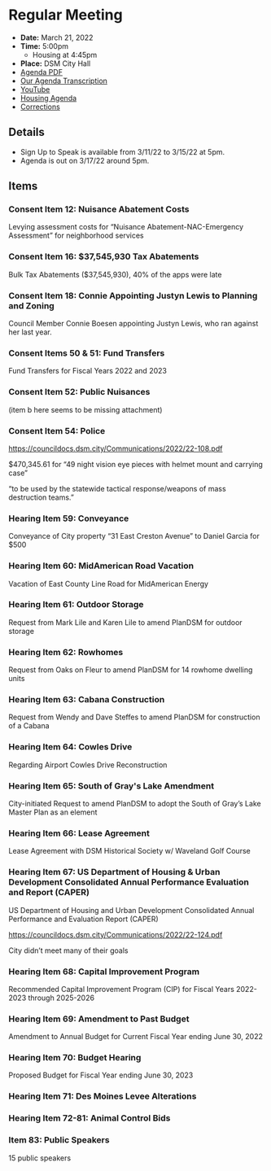 # Regular Meeting

- **Date:** March 21, 2022
- **Time:** 5:00pm 
    - Housing at 4:45pm
- **Place:** DSM City Hall
- [Agenda PDF](https://councildocs.dsm.city/agendas/ag20220321.pdf?pdf=Agenda&t=1647558949643)
- [Our Agenda Transcription](#/view/agenda~2022~transcription~03-21_RM)
- [YouTube](https://youtu.be/0so6BRq1Eoo)
- [Housing Agenda](https://councildocs.dsm.city/agendas/mg20220321.pdf?pdf=Housing%20Agendas&t=1647558949643)
- [Corrections](https://councildocs.dsm.city/corrections/20220321%20cap.pdf?pdf=Corrections&t=1647744951253)

## Details

- Sign Up to Speak is available from 3/11/22 to 3/15/22 at 5pm.
- Agenda is out on 3/17/22 around 5pm.

## Items

### Consent Item 12: Nuisance Abatement Costs

Levying assessment costs for “Nuisance Abatement-NAC-Emergency Assessment” for neighborhood services

### Consent Item 16: $37,545,930 Tax Abatements

Bulk Tax Abatements ($37,545,930), 40% of the apps were late

### Consent Item 18: Connie Appointing Justyn Lewis to Planning and Zoning

Council Member Connie Boesen appointing Justyn Lewis, who ran against her last year.

### Consent Items 50 & 51: Fund Transfers

Fund Transfers for Fiscal Years 2022 and 2023

### Consent Item 52: Public Nuisances

(item b here seems to be missing attachment)

### Consent Item 54: Police

https://councildocs.dsm.city/Communications/2022/22-108.pdf

$470,345.61 for “49 night vision eye pieces with helmet mount and carrying case”

“to be used by the statewide tactical response/weapons of mass destruction teams.”

### Hearing Item 59: Conveyance

Conveyance of City property “31 East Creston Avenue” to Daniel Garcia for $500

### Hearing Item 60: MidAmerican Road Vacation

Vacation of East County Line Road for MidAmerican Energy

### Hearing Item 61: Outdoor Storage

Request from Mark Lile and Karen Lile to amend PlanDSM for outdoor storage

### Hearing Item 62: Rowhomes

Request from Oaks on Fleur to amend PlanDSM for 14 rowhome dwelling units

### Hearing Item 63: Cabana Construction

Request from Wendy and Dave Steffes to amend PlanDSM for construction of a Cabana

### Hearing Item 64: Cowles Drive

Regarding Airport Cowles Drive Reconstruction

### Hearing Item 65: South of Gray's Lake Amendment

City-initiated Request to amend PlanDSM to adopt the South of Gray’s Lake Master Plan as an element

### Hearing Item 66: Lease Agreement

Lease Agreement with DSM Historical Society w/ Waveland Golf Course

### Hearing Item 67: US Department of Housing & Urban Development Consolidated Annual Performance Evaluation and Report (CAPER)

US Department of Housing and Urban Development Consolidated Annual Performance and Evaluation Report (CAPER)

https://councildocs.dsm.city/Communications/2022/22-124.pdf

City didn’t meet many of their goals

### Hearing Item 68: Capital Improvement Program

Recommended Capital Improvement Program (CIP) for Fiscal Years 2022-2023 through 2025-2026

### Hearing Item 69: Amendment to Past Budget

Amendment to Annual Budget for Current Fiscal Year ending June 30, 2022

### Hearing Item 70: Budget Hearing

Proposed Budget for Fiscal Year ending June 30, 2023

### Hearing Item 71: Des Moines Levee Alterations

### Hearing Item 72-81: Animal Control Bids

### Item 83: Public Speakers

15 public speakers
